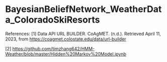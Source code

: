 # BayesianBeliefNetwork_WeatherData_ColoradoSkiResorts


References:
[1] Data API URL BUILDER. CoAgMET. (n.d.). Retrieved April 11, 2023, from
https://coagmet.colostate.edu/data/url-builder

[2] https://github.com/timzhang642/HMM-Weather/blob/master/Hidden%20Markov%20Model.ipynb
